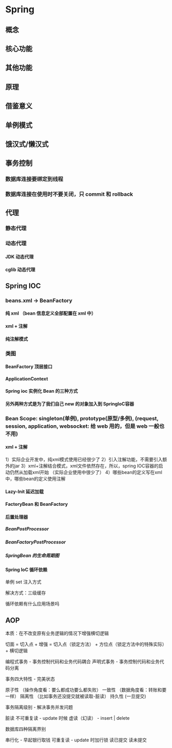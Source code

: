 
# Spring

## 概念

## 核心功能

## 其他功能

## 原理

## 借鉴意义



## 单例模式

## 饿汉式/懒汉式

## 事务控制

### 数据库连接要绑定到线程

### 数据库连接在使用时不要关闭，只 commit 和 rollback

## 代理

### 静态代理

### 动态代理

#### JDK 动态代理

#### cglib 动态代理

## Spring IOC

### beans.xml -> BeanFactory

#### 纯 xml （bean 信息定义全部配置在 xml 中）

#### xml + 注解

#### 纯注解模式

### 类图

#### BeanFactory 顶层接口

#### ApplicationContext

#### Spring ioc 实例化 Bean 的三种方式

#### 另外两种方式是为了我们自己 new 的对象加入到 SpringIoC容器

### Bean Scope: singleton(单例), prototype(原型/多例), (request, session, application, websocket: 给 web 用的，但是 web 一般也不用)

#### xml + 注解


1）实际企业开发中，纯xml模式使⽤已经很少了
2）引⼊注解功能，不需要引⼊额外的jar
3）xml+注解结合模式，xml⽂件依然存在，所以，spring IOC容器的启动仍然从加载xml开始
（实际企业使用中很少了）
4）哪些bean的定义写在xml中，哪些bean的定义使⽤注解
#### Lazy-Init 延迟加载

#### FactoryBean 和 BeanFactory

#### 后置处理器

##### BeanPostProcessor

##### BeanFactoryPostProcessor

##### SpringBean 的生命周期图

#### Spring IoC 循环依赖

单例 set 注入方式

解决方式：三级缓存

循环依赖有什么应用场景吗

## AOP

本质：在不改变原有业务逻辑的情况下增强横切逻辑

切面 = 切入点 + 增强
    = 切入点（锁定方法） + 方位点（锁定方法中的特殊实际） + 横切逻辑


编程式事务 - 事务控制代码和业务代码耦合
声明式事务 - 事务控制代码和业务代码分离

事务四大特性 - 完美状态

原子性 （操作角度看：要么都成功要么都失败）
一致性 （数据角度看：转账和要一样）
隔离性 （比如事务还没提交就被读取-脏读）
持久性  (一旦提交)

事务隔离级别 - 解决事务并发问题

脏读
不可重复读 - update 时候
虚读（幻读） - insert | delete

数据库四种隔离界别

串行化 - 早起银行取钱
可重复读 - update 时加行锁
读已提交
读未提交


